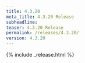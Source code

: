 ```yaml
---
title: 4.3.20
meta_title: 4.3.20 Release
subheadline: 
teaser: 4.3.20 Release
permalink: /releases/4.3.20/
version: 4.3.20
---
```


{% include _release.html %}
